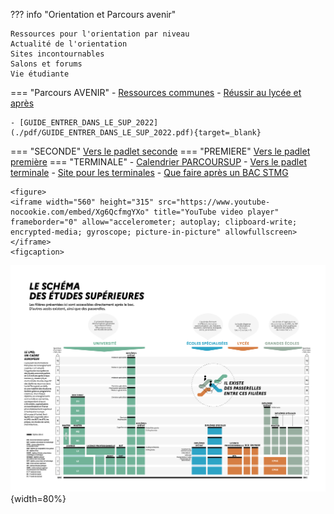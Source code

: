 
??? info "Orientation et Parcours avenir"

    Ressources pour l'orientation par niveau    
    Actualité de l'orientation    
    Sites incontournables  
    Salons et forums  
    Vie étudiante
    
   
=== "Parcours AVENIR"
    - [Ressources communes](https://padlet.com/cdinddmporsmeur/ORI_2020)
    - [Réussir au lycée et après](https://www.education.gouv.fr/reussir-au-lycee/2021-2022-bien-preparer-son-bac-et-son-entree-dans-le-superieur-326326)
    
    - [GUIDE_ENTRER_DANS_LE_SUP_2022](./pdf/GUIDE_ENTRER_DANS_LE_SUP_2022.pdf){target=_blank}
=== "SECONDE"
    [Vers le padlet seconde](https://padlet.com/cdinddmporsmeur/orientation_seconde_2020)
=== "PREMIERE"
    [Vers le padlet première](https://padlet.com/cdinddmporsmeur/orientation_premiere_2020)
=== "TERMINALE"
    - [Calendrier PARCOURSUP](https://www.parcoursup.fr/index.php?desc=calendrier) 
    - [Vers le padlet terminale](https://padlet.com/cdinddmporsmeur/orientation_terminale_2020)
    - [Site pour les terminales](https://ericecmorlaix.github.io/TG_VDC_AP/)
    - [Que faire après un BAC STMG](https://padlet.com/cdinddmporsmeur/post_bac_STMG)
    
    
    
    <figure> 
	<iframe width="560" height="315" src="https://www.youtube-nocookie.com/embed/Xg6QcfmgYXo" title="YouTube video player" frameborder="0" allow="accelerometer; autoplay; clipboard-write; encrypted-media; gyroscope; picture-in-picture" allowfullscreen></iframe>
	<figcaption>
	  
   </figure>
   
  
  	
	
	

![Schéma des études supérieures](./images/Schema-des-etudes-superieures-2020-2021.png "info-bulle"){width=80%}
